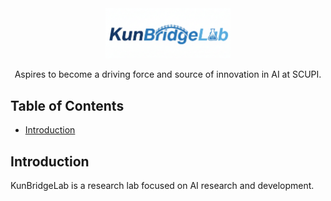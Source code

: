 <div align="center">
  <img src="logo.png" alt="KunBridgeLab Logo" width="200">
  <p>Aspires to become a driving force and source of innovation in AI at SCUPI.</p>
</div>

## Table of Contents
- [Introduction](#introduction)

## Introduction
KunBridgeLab is a research lab focused on AI research and development.


